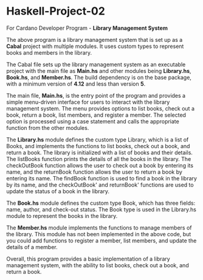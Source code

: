# Haskell-Project-02
For Cardano Developer Program - **Library Management System**

The above program is a library management system that is set up as a **Cabal** project with multiple modules. It uses custom types to represent books and members in the library.

The Cabal file sets up the library management system as an executable project with the main file as **Main.hs** and other modules being **Library.hs**, **Book.hs**, and **Member.hs**. The build dependency is on the base package, with a minimum version of **4.12** and less than version **5**.

The main file, **Main.hs**, is the entry point of the program and provides a simple menu-driven interface for users to interact with the library management system. The menu provides options to list books, check out a book, return a book, list members, and register a member. The selected option is processed using a case statement and calls the appropriate function from the other modules.

The **Library.hs** module defines the custom type Library, which is a list of Books, and implements the functions to list books, check out a book, and return a book. The library is initialized with a list of books and their details. The listBooks function prints the details of all the books in the library. The checkOutBook function allows the user to check out a book by entering its name, and the returnBook function allows the user to return a book by entering its name. The findBook function is used to find a book in the library by its name, and the checkOutBook' and returnBook' functions are used to update the status of a book in the library.

The **Book.hs** module defines the custom type Book, which has three fields: name, author, and check-out status. The Book type is used in the Library.hs module to represent the books in the library.

The **Member.hs** module implements the functions to manage members of the library. This module has not been implemented in the above code, but you could add functions to register a member, list members, and update the details of a member.

Overall, this program provides a basic implementation of a library management system, with the ability to list books, check out a book, and return a book. 
